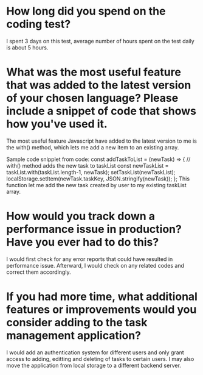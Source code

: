 # How long did you spend on the coding test? 
I spent 3 days on this test, average number of hours spent on the test daily is about 5 hours.

# What was the most useful feature that was added to the latest version of your chosen language? Please include a snippet of code that shows how you've used it.
The most useful feature Javascript have added to the latest version to me is the with() method, which lets me add a new item to an existing array.

Sample code snipplet from code:
const addTaskToList = (newTask) => {
    // with() method adds the new task to taskList
    const newTaskList = taskList.with(taskList.length-1, newTask);
    setTaskList(newTaskList);
    localStorage.setItem(newTask.taskKey, JSON.stringify(newTask));
  };
This function let me add the new task created by user to my existing taskList array.

# How would you track down a performance issue in production? Have you ever had to do this?
I would first check for any error reports that could have resulted in performance issue. Afterward, I would check on any related codes and correct them accordingly.

# If you had more time, what additional features or improvements would you consider adding to the task management application?
I would add an authentication system for different users and only grant access to adding, editting and deleting of tasks to certain users. I may also move the application from local storage to a different backend server.
